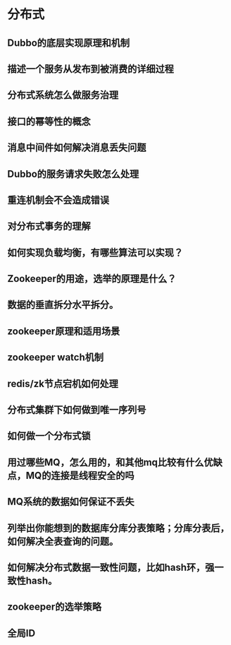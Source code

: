 # 分布式

## Dubbo的底层实现原理和机制
## 描述一个服务从发布到被消费的详细过程
## 分布式系统怎么做服务治理
## 接口的幂等性的概念
## 消息中间件如何解决消息丢失问题
## Dubbo的服务请求失败怎么处理
## 重连机制会不会造成错误
## 对分布式事务的理解
## 如何实现负载均衡，有哪些算法可以实现？
## Zookeeper的用途，选举的原理是什么？
## 数据的垂直拆分水平拆分。
## zookeeper原理和适用场景
## zookeeper watch机制
## redis/zk节点宕机如何处理
## 分布式集群下如何做到唯一序列号
## 如何做一个分布式锁
## 用过哪些MQ，怎么用的，和其他mq比较有什么优缺点，MQ的连接是线程安全的吗
## MQ系统的数据如何保证不丢失
## 列举出你能想到的数据库分库分表策略；分库分表后，如何解决全表查询的问题。
## 如何解决分布式数据一致性问题，比如hash环，强一致性hash。
## zookeeper的选举策略
## 全局ID